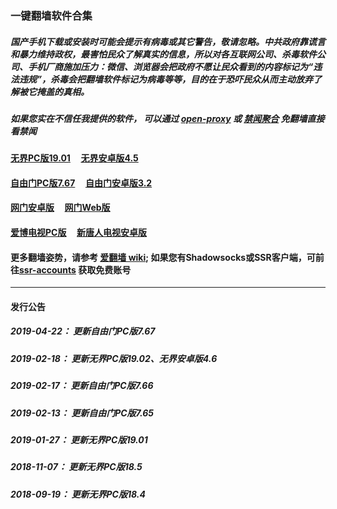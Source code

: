 ### 一键翻墙软件合集

##### 国产手机下载或安装时可能会提示有病毒或其它警告，敬请忽略。中共政府靠谎言和暴力维持政权，最害怕民众了解真实的信息，所以对各互联网公司、杀毒软件公司、手机厂商施加压力：微信、浏览器会把政府不愿让民众看到的内容标记为“违法违规”，杀毒会把翻墙软件标记为病毒等等，目的在于恐吓民众从而主动放弃了解被它掩盖的真相。

##### 如果您实在不信任我提供的软件， 可以通过 [open-proxy](https://github.com/gfw-breaker/ssr-accounts/blob/master/README.md) 或 [禁闻聚合](https://github.com/gfw-breaker/banned-news/blob/master/README.md) 免翻墙直接看禁闻

#### <a href="binary/u1902.zip?raw=true" targe="_blank">无界PC版19.01</a> &nbsp;  &nbsp; <a href="binary/um4.6.apk?raw=true" targe="_blank">无界安卓版4.5</a>

#### <a href="binary/fg767p.zip?raw=true" targe="_blank">自由门PC版7.67</a> &nbsp;  &nbsp; <a href="binary/fgma32.apk?raw=true" targe="_blank">自由门安卓版3.2</a>

#### <a href="https://raw.githubusercontent.com/oGate2/up/master/oGate.apk" target="_blank">网门安卓版</a> &nbsp;  &nbsp; <a href="https://github.com/oGate2/oGate/blob/master/README.md" target="_blank">网门Web版</a>

#### <a href="binary/iPPOTV.zip?raw=true" targe="_blank">爱博电视PC版</a> &nbsp;  &nbsp; <a href="binary/iNTD_TV.apk?raw=true" targe="_blank">新唐人电视安卓版</a>

#### 更多翻墙姿势，请参考 [爱翻墙 wiki](https://github.com/gfw-breaker/i-break-gfw/wiki); 如果您有Shadowsocks或SSR客户端，可前往[ssr-accounts](https://github.com/gfw-breaker/ssr-accounts) 获取免费账号

-----
#### 发行公告

##### 2019-04-22： 更新自由门PC版7.67
##### 2019-02-18： 更新无界PC版19.02、无界安卓版4.6
##### 2019-02-17： 更新自由门PC版7.66
##### 2019-02-13： 更新自由门PC版7.65
##### 2019-01-27： 更新无界PC版19.01
##### 2018-11-07： 更新无界PC版18.5
##### 2018-09-19： 更新无界PC版18.4

